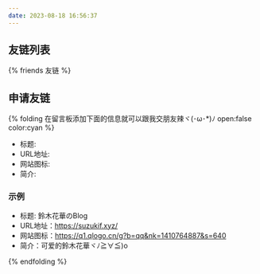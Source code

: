 ```yaml
---
date: 2023-08-18 16:56:37
---
```


## 友链列表

{% friends 友链 %}

## 申请友链
{% folding 在留言板添加下面的信息就可以跟我交朋友辣ヾ⁠(⁠･⁠ω⁠･⁠*⁠)⁠ﾉ open:false color:cyan %}

- 标题:
- URL地址:
- 网站图标:
- 简介:

### 示例
- 标题: 鈴木花華のBlog
- URL地址：https://suzukif.xyz/
- 网站图标：https://q1.qlogo.cn/g?b=qq&nk=1410764887&s=640
- 简介：可爱的鈴木花華ヾﾉ≧∀≦)o

{% endfolding %}
